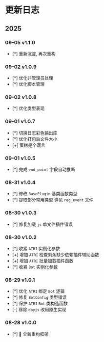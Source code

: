 # 更新日志

## 2025

### 09-05 v1.1.0

- [*] 重新沉淀, 再次重构

### 09-02 v1.0.9

- [*] 优化非管理员处理
- [*] 优化脚本管理

### 09-02 v1.0.8

- [*] 优化类型表现

### 09-01 v1.0.7

- [*] 切换日志彩色输出库
- [*] 优化打包后文件大小
- [+] 蛋糕是个谎言

### 09-01 v1.0.5

- [*] 完成 `end_point` 字段自动推断

### 08-31 v1.0.4

- [*] 修改 `BasePlugin` 基类函数类型
- [*] 提取部分常用类型 详见 `reg_event` 文件

### 08-30 v1.0.3

- [*] 修复加载 `js` 单文件插件错误

### 08-30 v1.0.2

- [*] 收紧 `ATRI` 实例化参数
- [+] 增加 `ATRI` 检查剩余缺少依赖插件辅助函数
- [+] 增加 `ATRI` 批量加载插件函数
- [*] 收紧 `Bot` 实例化参数

### 08-29 v1.0.1

- [*] 优化 `ATRI` 绑定 `Bot` 逻辑
- [*] 修复 `BotConfig` 类型错误
- [*] 保护 `ATRI` `Bot` 类构造函数
- [-] 移除 `dayjs` 改用原生实现

### 08-28 v1.0.0

- [*] 🎉 全新重构框架
